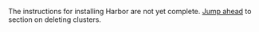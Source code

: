 The instructions for installing Harbor are not yet complete. [Jump ahead](../deleting-the-clusters/01-delete-workload-clusters) to section on deleting clusters.
